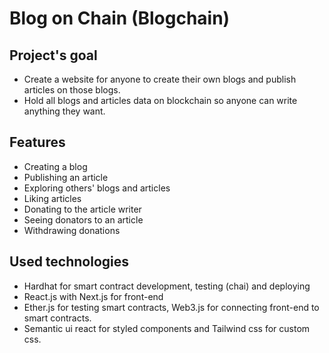 # Blog on Chain (Blogchain)

## Project's goal
- Create a website for anyone to create their own blogs and publish articles on those blogs.
- Hold all blogs and articles data on blockchain so anyone can write anything they want.

## Features
- Creating a blog
- Publishing an article
- Exploring others' blogs and articles
- Liking articles
- Donating to the article writer
- Seeing donators to an article
- Withdrawing donations

## Used technologies
  * Hardhat for smart contract development, testing (chai) and deploying
  * React.js with Next.js for front-end
  * Ether.js for testing smart contracts, Web3.js for connecting front-end to smart contracts.
  * Semantic ui react for styled components and Tailwind css for custom css.

